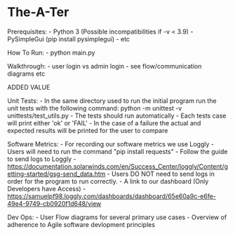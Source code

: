 # The-A-Ter
Prerequisites:
    - Python 3 (Possible incompatibilities if -v < 3.9)
    - PySimpleGui (pip install pysimplegui)
    - etc

How To Run:
    - python main.py

Walkthrough:
    - user login vs admin login
    - see flow/communication diagrams etc

ADDED VALUE 

Unit Tests:
    - In the same directory used to run the initial program run the unit tests with the following command:
        python -m unittest -v unittests/test_utils.py 
    - The tests should run automatically
    - Each tests case will print either 'ok' or 'FAIL'
    - In the case of a failure the actual and expected results will be printed for the user to compare  

Software Metrics:
    - For recording our software metrics we use Loggly
    - Users will need to run the command "pip install requests" 
    - Follow the guide to send logs to Loggly - https://documentation.solarwinds.com/en/Success_Center/loggly/Content/getting-started/gsg-send_data.htm
    - Users DO NOT need to send logs in order for the program to run correctly.
    - A link to our dashboard (Only Developers have Access) - https://samuelpf98.loggly.com/dashboards/dashboard/65e60a9c-e6fe-49e4-9749-cb0920f1d648/view
    
Dev Ops:
    -   User Flow diagrams for several primary use cases
    -   Overview of adherence to Agile software devlopment principles

